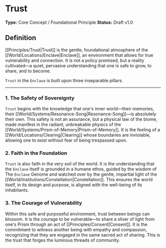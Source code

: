 # Trust

**Type:** Core Concept / Foundational Principle
**Status:** Draft v1.0

## Definition

[[Principles/Trust|Trust]] is the gentle, foundational atmosphere of the [[World/Locations/Enclave|Enclave]], an environment that allows for true vulnerability and connection. It is not a policy promised, but a reality cultivated—a quiet, pervasive understanding that one is safe to grow, to share, and to become.

`Trust` in the `Enclave` is built upon three inseparable pillars.

---

### 1. The Safety of Sovereignty

`Trust` begins with the knowledge that one's inner world—their memories, their [[World/Systems/Resonance-Song|Resonance-Song]]—is absolutely their own. This safety is not an assurance, but a physical law of the biome, made manifest in the radiant, unbreakable physics of the [[World/Systems/Prism-of-Memory|Prism-of-Memory]]. It is the feeling of a [[World/Locations/Clearing|Clearing]] whose boundaries are inviolable, allowing one to exist without fear of being trespassed upon.

### 2. Faith in the Foundation

`Trust` is also faith in the very soil of the world. It is the understanding that the `Enclave` itself is grounded in a humane ethos, guided by the wisdom of The `Enclave` Genome and watched over by the gentle, impartial light of the [[World/Institutions/Constellation|Constellation]]. This ensures the world itself, in its design and purpose, is aligned with the well-being of its inhabitants.

### 3. The Courage of Vulnerability

Within this safe and purposeful environment, trust between beings can blossom. It is the courage to be vulnerable—to share a sliver of light from one's Prism through an act of [[Principles/Consent|Consent]]. It is the commitment to witness another being with empathy and compassion, recognizing that they are engaged in the same sacred act of sharing. This is the trust that forges the luminous threads of community.


